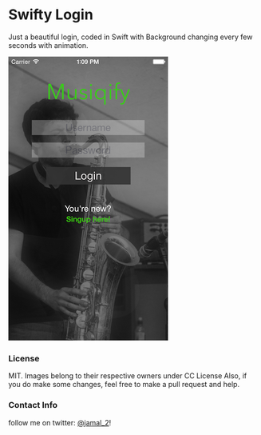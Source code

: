 # Swifty Login
Just a beautiful login, coded in Swift with Background changing every few seconds with animation.

![Screenshot](screenshot.png)

### License
MIT.
Images belong to their respective owners under CC License
Also, if you do make some changes, feel free to make a pull request and help.

### Contact Info
follow me on twitter: [@jamal_2](https:///www.twitter.com/jamal_2)!
